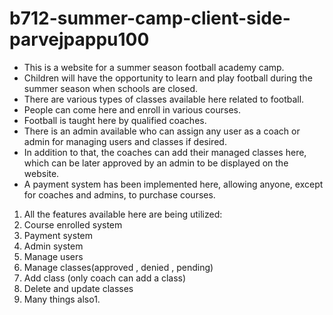 # b712-summer-camp-client-side-parvejpappu100

* This is a website for a summer season football academy camp.
* Children will have the opportunity to learn and play football during the summer season when schools are closed.
* There are various types of classes available here related to football.
* People can come here and enroll in various courses.
* Football is taught here by qualified coaches.
* There is an admin available who can assign any user as a coach or admin for managing users and classes if desired.
* In addition to that, the coaches can add their managed classes here, which can be later approved by an admin to be displayed on the website.
* A payment system has been implemented here, allowing anyone, except for coaches and admins, to purchase courses.
1. All the features available here are being utilized: 
2. Course enrolled system
3. Payment system
4. Admin system 
5. Manage users
6. Manage classes(approved , denied , pending)
7. Add class (only coach can add a class)
8. Delete and update classes
9. Many things also1.
